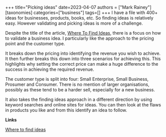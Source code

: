 +++
title="Picking ideas"
date=2023-04-07
authors = ["Mark Rainey"]
[taxonomies]
categories=["business"]
tags=[]
+++
I have a file with 400+ ideas for businesses, products, books, etc. So finding ideas is relatively easy. However validating and picking ideas is more of a challenge.

<!-- more -->

Despite the title of the article, [Where To Find Ideas](<[Where to find ideas](https://friendsofsaas.substack.com/p/where-to-find-ideas)>), there is a focus on how to validate a business idea. I particularly like the approach to the pricing point and the customer type.

It breaks down the pricing into identifying the revenue you wish to achieve. It then further breaks this down into three scenarios for achieving this. This highlights why setting the correct price can make a huge difference to the success in achieving the required revenue.

The customer type is split into four: Small Enterprise, Small Business, Prosumer and Consumer. There is no mention of larger organisations, possibly as these tend to be a harder sell, especially for a new business.

It also takes the finding ideas approach in a different direction by using keyword searches and online sites for ideas. You can then look at the flaws in products you like and from this identify an idea to follow. 

__Links__

[Where to find ideas](https://friendsofsaas.substack.com/p/where-to-find-ideas)
